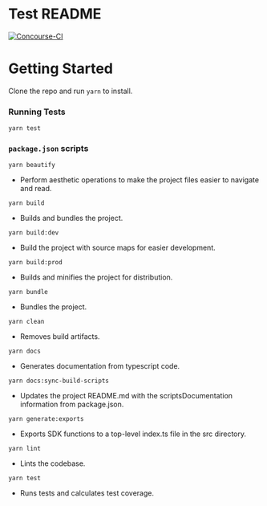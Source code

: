 # Test README

[![Concourse-CI](https://concourse.ns8-infrastructure.com/api/v1/teams/main/pipelines/protect-js-sdk/jobs/test/badge)](https://concourse.ns8-infrastructure.com/teams/main/pipelines/protect-js-sdk)

# Getting Started

Clone the repo and run `yarn` to install.


### Running Tests

`yarn test`

### `package.json` scripts


`yarn beautify`
- Perform aesthetic operations to make the project files easier to navigate and read.

`yarn build`
- Builds and bundles the project.

`yarn build:dev`
- Build the project with source maps for easier development.

`yarn build:prod`
- Builds and minifies the project for distribution.

`yarn bundle`
- Bundles the project.

`yarn clean`
- Removes build artifacts.

`yarn docs`
- Generates documentation from typescript code.

`yarn docs:sync-build-scripts`
- Updates the project README.md with the scriptsDocumentation information from package.json.

`yarn generate:exports`
- Exports SDK functions to a top-level index.ts file in the src directory.

`yarn lint`
- Lints the codebase.

`yarn test`
- Runs tests and calculates test coverage.



